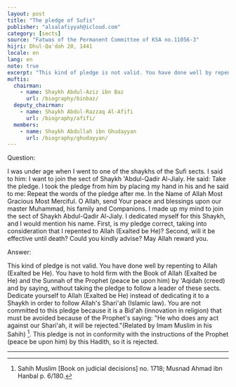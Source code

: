 ```yaml
---
layout: post
title: "The pledge of Sufis"
publisher: "alsalafiyyah@icloud.com"
category: [sects]
source: "Fatwas of the Permanent Committee of KSA no.11056-3"
hijri: Dhul-Qa'dah 20, 1441
locale: en
lang: en
note: true
excerpt: "This kind of pledge is not valid. You have done well by repenting to Allah (Exalted be He). You have to hold firm with the Book of Allah (Exalted be He) and the Sunnah of the Prophet (peace be upon him) by 'Aqidah (creed) and by saying, without taking the pledge to follow a leader of these sects."
muftis:
  chairman: 
    - name: Shaykh Abdul-Aziz ibn Baz
      url: /biography/binbaz/
  deputy_chairman:
    - name: Shaykh Abdul-Razzaq Al-Afifi
      url: /biography/afifi/
  members: 
    - name: Shaykh Abdullah ibn Ghudayyan
      url: /biography/ghudayyan/
---
```


Question: 

I was under age when I went to one of the shaykhs of the Sufi sects. I said to him: I want to join the sect of Shaykh 'Abdul-Qadir Al-Jialy. He said: Take the pledge. I took the pledge from him by placing my hand in his and he said to me: Repeat the words of the pledge after me. In the Name of Allah Most Gracious Most Merciful. O Allah, send Your peace and blessings upon our master Muhammad, his family and Companions. I made up my mind to join the sect of Shaykh Abdul-Qadir Al-Jialy. I dedicated myself for this Shaykh, and I would mention his name.
First, is my pledge correct, taking into consideration that I repented to Allah (Exalted be He)?
Second, will it be effective until death? Could you kindly advise? May Allah reward you. 

Answer: 

This kind of pledge is not valid. You have done well by repenting to Allah (Exalted be He). You have to hold firm with the Book of Allah (Exalted be He) and the Sunnah of the Prophet (peace be upon him) by 'Aqidah (creed) and by saying, without taking the pledge to follow a leader of these sects. Dedicate yourself to Allah (Exalted be He) instead of dedicating it to a Shaykh in order to follow Allah's Shari'ah (Islamic law). You are not committed to this pledge because it is a Bid'ah (innovation in religion) that must be avoided because of the Prophet's saying: "He who does any act against our Shari'ah, it will be rejected."(Related by Imam Muslim in his Sahih) [^1]. This pledge is not in conformity with the instructions of the Prophet (peace be upon him) by this Hadith, so it is rejected.

---
[^1]: Sahih Muslim [Book on judicial decisions] no. 1718; Musnad Ahmad ibn Hanbal p. 6/180.

